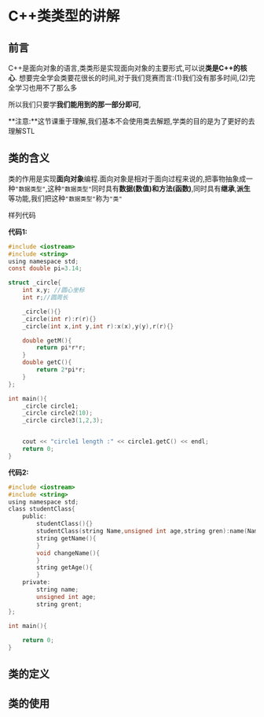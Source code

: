 # C++类类型的讲解

## 前言


C++是面向对象的语言,类类形是实现面向对象的主要形式,可以说**类是C++的核心**.
想要完全学会类要花很长的时间,对于我们竞赛而言:(1)我们没有那多时间,(2)完全学习也用不了那么多

所以我们只要学**我们能用到的那一部分即可**,

**注意:**这节课重于理解,我们基本不会使用类去解题,学类的目的是为了更好的去理解STL

## 类的含义

类的作用是实现**面向对象**编程.面向对象是相对于面向过程来说的,把事物抽象成一种`"数据类型"`,这种`"数据类型"`同时具有**数据(数值)**和**方法(函数)**,同时具有**继承**,**派生**等功能,我们把这种`"数据类型"`称为`"类"`

样列代码

**代码1:**

```c
#include <iostream>
#include <string>
using namespace std;
const double pi=3.14;

struct _circle{
    int x,y; //圆心坐标
    int r;//圆周长

    _circle(){}
    _circle(int r):r(r){}
    _circle(int x,int y,int r):x(x),y(y),r(r){}

    double getM(){
        return pi*r*r;
    }
    double getC(){
        return 2*pi*r;
    }
};

int main(){
    _circle circle1;
    _circle circle2(10);
    _circle circle3(1,2,3);


    cout << "circle1 length :" << circle1.getC() << endl;
    return 0;
}
```

**代码2:**

```c
#include <iostream>
#include <string>
using namespace std;
class studentClass{
    public:
        studentClass(){}
        studentClass(string Name,unsigned int age,string gren):name(Name),age(age){}
        string getName(){
        }
        void changeName(){
        }
        string getAge(){
        }
    private:
        string name;
        unsigned int age;
        string grent;
};

int main(){
    
    return 0;
}
```



## 类的定义

## 类的使用
